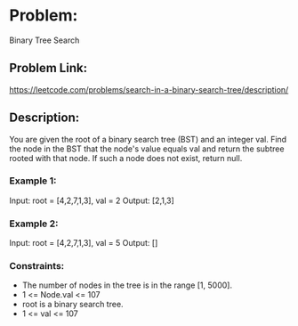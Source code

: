 # Problem: 
Binary Tree Search

## Problem Link:
https://leetcode.com/problems/search-in-a-binary-search-tree/description/

## Description:
You are given the root of a binary search tree (BST) and an integer val.
Find the node in the BST that the node's value equals val and return the subtree rooted with that node. If such a node does not exist, return null.

### Example 1:

Input: root = [4,2,7,1,3], val = 2
Output: [2,1,3]

### Example 2:

Input: root = [4,2,7,1,3], val = 5
Output: []
 
### Constraints:

- The number of nodes in the tree is in the range [1, 5000].
- 1 <= Node.val <= 107
- root is a binary search tree.
- 1 <= val <= 107


